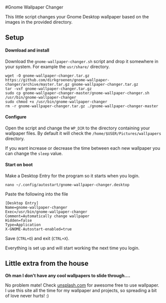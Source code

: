 #Gnome Wallpaper Changer

This little script changes your Gnome Desktop wallpaper based on the images in the provided directory. 

## Setup
#### Download and install
Download the `gnome-wallpaper-changer.sh` script and drop it somewhere in your system. For example the `usr/share/` directory.

```
wget -O gnome-wallpaper-changer.tar.gz https://github.com/dirkgroenen/gnome-wallpaper-changer/archive/master.tar.gz gnome-wallpaper-changer.tar.gz
tar -vxf gnome-wallpaper-changer.tar.gz
sudo cp gnome-wallpaper-changer-master/gnome-wallpaper-changer.sh /usr/bin/gnome-wallpaper-changer
sudo chmod +x /usr/bin/gnome-wallpaper-changer
rm -r gnome-wallpaper-changer.tar.gz ./gnome-wallpaper-changer-master
```

#### Configure
Open the script and change the `WP_DIR` to the directory containing your wallpaper files. By default it will check the `/home/$USER/Pictures/wallpapers` directory.

If you want increase or decrease the time between each new wallpaper you can change the `sleep` value.

#### Start on boot
Make a Desktop Entry for the program so it starts when you login. 

```
nano ~/.config/autostart/gnome-wallpaper-changer.desktop
```

Paste the following into the file
```
[Desktop Entry]
Name=gnome-wallpaper-changer
Exec=/usr/bin/gnome-wallpaper-changer
Comment=Automatically change wallpaper
Hidden=false
Type=Application
X-GNOME-Autostart-enabled=true
```

Save (`CTRL+O`) and exit (`CTRL+X`).

Everything is set up and will start working the next time you login.

## Little extra from the house
**Oh man I don't have any cool wallpapers to slide through....**

No problem mate! Check [unsplash.com](https://unsplash.com/) for awesome free to use wallpaper. I use this site all the time for my wallpaper and projects, so spreading a bit of love never hurts! :)